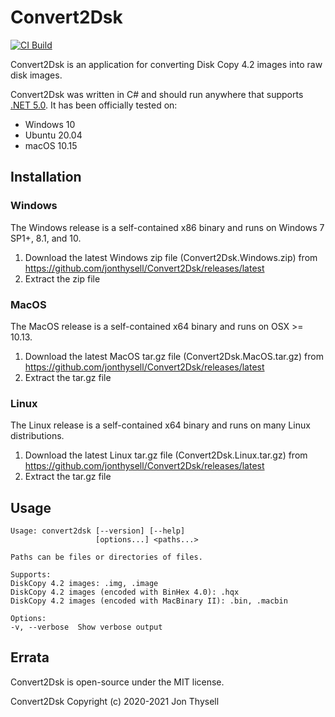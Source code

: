 # Convert2Dsk #

[![CI Build](https://github.com/jonthysell/Convert2Dsk/actions/workflows/ci.yml/badge.svg)](https://github.com/jonthysell/Convert2Dsk/actions/workflows/ci.yml)

Convert2Dsk is an application for converting Disk Copy 4.2 images into raw disk images.

Convert2Dsk was written in C# and should run anywhere that supports [.NET 5.0](https://github.com/dotnet/core/blob/master/release-notes/5.0/5.0-supported-os.md). It has been officially tested on:

* Windows 10
* Ubuntu 20.04
* macOS 10.15

## Installation ##

### Windows ###

The Windows release is a self-contained x86 binary and runs on Windows 7 SP1+, 8.1, and 10.

1. Download the latest Windows zip file (Convert2Dsk.Windows.zip) from https://github.com/jonthysell/Convert2Dsk/releases/latest
2. Extract the zip file

### MacOS ###

The MacOS release is a self-contained x64 binary and runs on OSX >= 10.13.

1. Download the latest MacOS tar.gz file (Convert2Dsk.MacOS.tar.gz) from https://github.com/jonthysell/Convert2Dsk/releases/latest
2. Extract the tar.gz file

### Linux ###

The Linux release is a self-contained x64 binary and runs on many Linux distributions.

1. Download the latest Linux tar.gz file (Convert2Dsk.Linux.tar.gz) from https://github.com/jonthysell/Convert2Dsk/releases/latest
2. Extract the tar.gz file

## Usage ##

```none
Usage: convert2dsk [--version] [--help]
                   [options...] <paths...>

Paths can be files or directories of files.

Supports:
DiskCopy 4.2 images: .img, .image
DiskCopy 4.2 images (encoded with BinHex 4.0): .hqx
DiskCopy 4.2 images (encoded with MacBinary II): .bin, .macbin

Options:
-v, --verbose  Show verbose output
```

## Errata ##

Convert2Dsk is open-source under the MIT license.

Convert2Dsk Copyright (c) 2020-2021 Jon Thysell

